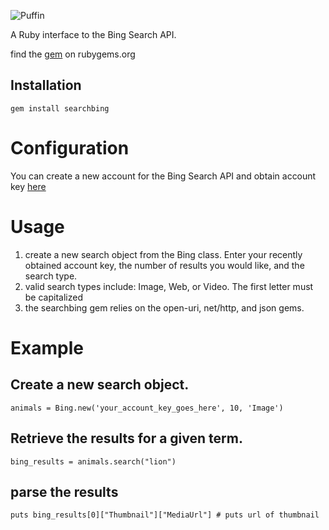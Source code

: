 ![Puffin](http://photos-g.ak.fbcdn.net/hphotos-ak-snc1/hs166.snc1/6216_704615592619_7804626_41719230_39698_n.jpg)


A Ruby interface to the Bing Search API.

find the [gem](https://rubygems.org/gems/searchbing) on rubygems.org



## Installation
    gem install searchbing


Configuration
=============
You can create a new account for the Bing Search API and obtain account key [here](http://www.bing.com/developers/)

Usage
============
1. create a new search object from the Bing class. Enter your recently obtained account key, the number of results you would like, and the search type.
2. valid search types include: Image, Web, or Video. The first letter must be capitalized
3. the searchbing gem relies on the open-uri, net/http, and json gems.

Example 
===============
## Create a new search object.
	animals = Bing.new('your_account_key_goes_here', 10, 'Image')
## Retrieve the results for a given term.
	bing_results = animals.search("lion")
## parse the results 
	puts bing_results[0]["Thumbnail"]["MediaUrl"] # puts url of thumbnail  


	  

  




